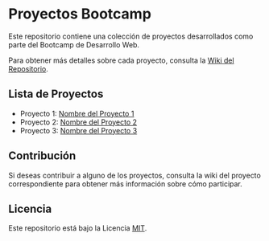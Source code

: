 
# Proyectos Bootcamp

Este repositorio contiene una colección de proyectos desarrollados como parte del Bootcamp de Desarrollo Web.

Para obtener más detalles sobre cada proyecto, consulta la [Wiki del Repositorio](https://github.com/Kilopolo/ProyectosBootcamp/wiki).

## Lista de Proyectos

- Proyecto 1: [Nombre del Proyecto 1](https://github.com/Kilopolo/ProyectosBootcamp/wiki/Proyecto-1)
- Proyecto 2: [Nombre del Proyecto 2](https://github.com/Kilopolo/ProyectosBootcamp/wiki/Proyecto-2)
- Proyecto 3: [Nombre del Proyecto 3](https://github.com/Kilopolo/ProyectosBootcamp/wiki/Proyecto-3)

## Contribución

Si deseas contribuir a alguno de los proyectos, consulta la wiki del proyecto correspondiente para obtener más información sobre cómo participar.

## Licencia

Este repositorio está bajo la Licencia [MIT](LICENSE).
